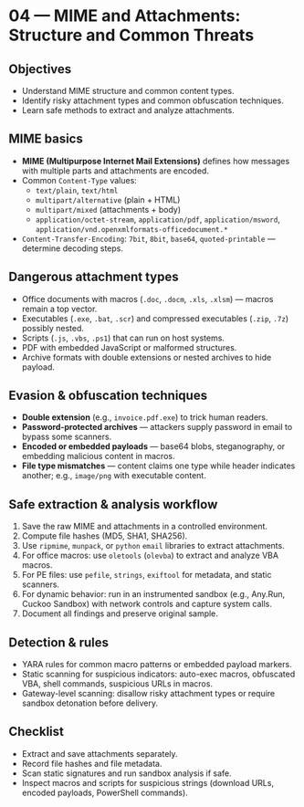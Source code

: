 # 04 — MIME and Attachments: Structure and Common Threats

## Objectives
- Understand MIME structure and common content types.
- Identify risky attachment types and common obfuscation techniques.
- Learn safe methods to extract and analyze attachments.

## MIME basics
- **MIME (Multipurpose Internet Mail Extensions)** defines how messages with multiple parts and attachments are encoded.
- Common `Content-Type` values:
  - `text/plain`, `text/html`
  - `multipart/alternative` (plain + HTML)
  - `multipart/mixed` (attachments + body)
  - `application/octet-stream`, `application/pdf`, `application/msword`, `application/vnd.openxmlformats-officedocument.*`
- `Content-Transfer-Encoding`: `7bit`, `8bit`, `base64`, `quoted-printable` — determine decoding steps.

## Dangerous attachment types
- Office documents with macros (`.doc`, `.docm`, `.xls`, `.xlsm`) — macros remain a top vector.
- Executables (`.exe`, `.bat`, `.scr`) and compressed executables (`.zip`, `.7z`) possibly nested.
- Scripts (`.js`, `.vbs`, `.ps1`) that can run on host systems.
- PDF with embedded JavaScript or malformed structures.
- Archive formats with double extensions or nested archives to hide payload.

## Evasion & obfuscation techniques
- **Double extension** (e.g., `invoice.pdf.exe`) to trick human readers.
- **Password-protected archives** — attackers supply password in email to bypass some scanners.
- **Encoded or embedded payloads** — base64 blobs, steganography, or embedding malicious content in macros.
- **File type mismatches** — content claims one type while header indicates another; e.g., `image/png` with executable content.

## Safe extraction & analysis workflow
1. Save the raw MIME and attachments in a controlled environment.
2. Compute file hashes (MD5, SHA1, SHA256).
3. Use `ripmime`, `munpack`, or `python` `email` libraries to extract attachments.
4. For office macros: use `oletools` (`olevba`) to extract and analyze VBA macros.
5. For PE files: use `pefile`, `strings`, `exiftool` for metadata, and static scanners.
6. For dynamic behavior: run in an instrumented sandbox (e.g., Any.Run, Cuckoo Sandbox) with network controls and capture system calls.
7. Document all findings and preserve original sample.

## Detection & rules
- YARA rules for common macro patterns or embedded payload markers.
- Static scanning for suspicious indicators: auto-exec macros, obfuscated VBA, shell commands, suspicious URLs in macros.
- Gateway-level scanning: disallow risky attachment types or require sandbox detonation before delivery.

## Checklist
- Extract and save attachments separately.
- Record file hashes and file metadata.
- Scan static signatures and run sandbox analysis if safe.
- Inspect macros and scripts for suspicious strings (download URLs, encoded payloads, PowerShell commands).
